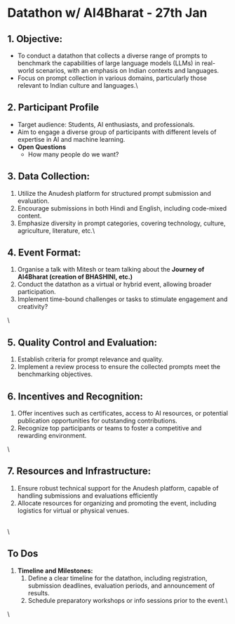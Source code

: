 # Datathon w/ AI4Bharat - 27th Jan

## 1. Objective:

* To conduct a datathon that collects a diverse range of prompts to benchmark the capabilities of large language models (LLMs) in real-world scenarios, with an emphasis on Indian contexts and languages.
* Focus on prompt collection in various domains, particularly those relevant to Indian culture and languages.\


## 2. Participant Profile

* Target audience: Students, AI enthusiasts, and professionals.
* Aim to engage a diverse group of participants with different levels of expertise in AI and machine learning.
* **Open Questions**
  * How many people do we want?

## 3. Data Collection:

1. Utilize the Anudesh platform for structured prompt submission and evaluation.
2. Encourage submissions in both Hindi and English, including code-mixed content.
3. Emphasize diversity in prompt categories, covering technology, culture, agriculture, literature, etc.\


## 4. Event Format:

1. Organise a talk with Mitesh or team talking about the **Journey of AI4Bharat (creation of BHASHINI, etc.)**&#x20;
2. Conduct the datathon as a virtual or hybrid event, allowing broader participation.
3. Implement time-bound challenges or tasks to stimulate engagement and creativity?

\


## 5. Quality Control and Evaluation:

1. Establish criteria for prompt relevance and quality.
2. Implement a review process to ensure the collected prompts meet the benchmarking objectives.





## 6. Incentives and Recognition:

1. Offer incentives such as certificates, access to AI resources, or potential publication opportunities for outstanding contributions.
2. Recognize top participants or teams to foster a competitive and rewarding environment.

\


## 7. Resources and Infrastructure:

1. Ensure robust technical support for the Anudesh platform, capable of handling submissions and evaluations efficiently
2. Allocate resources for organizing and promoting the event, including logistics for virtual or physical venues.

\
\


## To Dos

1. **Timeline and Milestones:**
   1. Define a clear timeline for the datathon, including registration, submission deadlines, evaluation periods, and announcement of results.
   2. Schedule preparatory workshops or info sessions prior to the event.\


\
